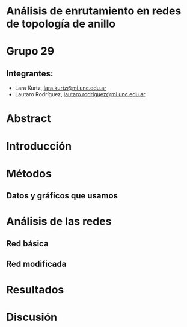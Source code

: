 # Análisis de enrutamiento en redes de topología de anillo

# Grupo 29

## Integrantes:

- Lara Kurtz, lara.kurtz@mi.unc.edu.ar
- Lautaro Rodríguez, lautaro.rodriguez@mi.unc.edu.ar

# Abstract

# Introducción

# Métodos

## Datos y gráficos que usamos

# Análisis de las redes

## Red básica

## Red modificada

# Resultados

# Discusión
